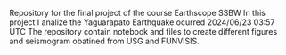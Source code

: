 Repository for the final project of the course Earthscope SSBW
In this project I analize the Yaguarapato Earthquake ocurred 2024/06/23 03:57 UTC
The repository contain notebook and files to create different figures and seismogram obatined from USG and FUNVISIS.
